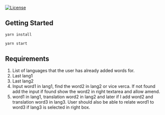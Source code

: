 [![License](https://img.shields.io/github/license/mohitkyadav/react-ts-sass-boilerplate)](http://opensource.org/licenses/MIT)

## Getting Started


```bash
yarn install
```

```bash
yarn start
```

## Requirements

1. List of languages that the user has already added words for.
2. Last lang1
3. Last lang2
4. Input word1 in lang1, find the word2 in lang2 or vice verca. If not found add the input if found show the word2 in right textarea and allow amend.
5. word1 in lang1, translation word2 in lang2 and later if I add word2 and translation word3 in lang3. User should also be able to relate word1 to word3 if lang3 is selected in right box.
